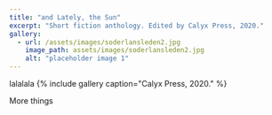 ```yaml
---
title: "and Lately, the Sun"
excerpt: "Short fiction anthology. Edited by Calyx Press, 2020."
gallery:
  - url: /assets/images/soderlansleden2.jpg
    image_path: assets/images/soderlansleden2.jpg
    alt: "placeholder image 1"
---
```


lalalala
{% include gallery caption="Calyx Press, 2020." %}

More things
